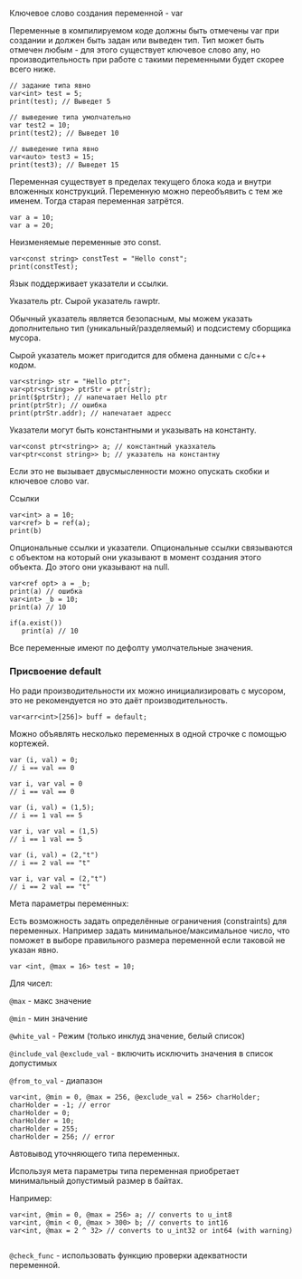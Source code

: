 Ключевое слово создания переменной - var

Переменные в компилируемом коде должны быть отмечены var при создании и должен быть задан или выведен тип. Тип может быть отмечен любым - для этого существует ключевое слово any, но производительность при работе с такими переменными будет скорее всего ниже.

```
// задание типа явно
var<int> test = 5;
print(test); // Выведет 5

// выведение типа умолчательно
var test2 = 10;
print(test2); // Выведет 10

// выведение типа явно
var<auto> test3 = 15;
print(test3); // Выведет 15
```

Переменная существует в пределах текущего блока кода и внутри вложенных конструкций.
Переменную можно переобъявить с тем же именем. Тогда старая переменная затрётся.

```
var a = 10;
var a = 20;
```

Неизменяемые переменные это const.

```
var<const string> constTest = "Hello const";
print(constTest);
```

Язык поддерживает указатели и ссылки.

Указатель ptr. Сырой указатель rawptr.

Обычный указатель является безопасным, мы можем указать дополнительно тип (уникальный/разделяемый) и подсистему сборщика мусора.

Сырой указатель может пригодится для обмена данными с с/с++ кодом.

```
var<string> str = "Hello ptr";
var<ptr<string>> ptrStr = ptr(str);
print($ptrStr); // напечатает Hello ptr
print(ptrStr); // ошибка 
print(ptrStr.addr); // напечатает адресс
```

Указатели могут быть константными и указывать на константу.

```
var<const ptr<string>> a; // константный указхатель
var<ptr<const string>> b; // указатель на константну
```

Если это не вызывает двусмысленности можно опускать скобки и ключевое слово var.

Ссылки

```
var<int> a = 10;
var<ref> b = ref(a);
print(b)
```

Опциональные ссылки и указатели. Опциональные ссылки связываются с объектом на который они указывают в момент создания этого объекта. До этого они указывают на null.

```
var<ref opt> a = _b;
print(a) // ошибка
var<int> _b = 10;
print(a) // 10

if(a.exist())
   print(a) // 10
```

Все переменные имеют по дефолту умолчательные значения.

### Присвоение default

Но ради производительности их можно инициализировать с мусором, это не рекомендуется но это даёт производительность.

```
var<arr<int>[256]> buff = default;
```

Можно объявлять несколько переменных в одной строчке с помощью кортежей.

```
var (i, val) = 0;
// i == val == 0

var i, var val = 0
// i == val == 0

var (i, val) = (1,5);
// i == 1 val == 5

var i, var val = (1,5)
// i == 1 val == 5

var (i, val) = (2,"t")
// i == 2 val == "t"

var i, var val = (2,"t")
// i == 2 val == "t"
```

  
Мета параметры переменных:

Есть возможность задать определённые ограничения (constraints) для переменных. Например задать минимальное/максимальное число, что поможет в выборе правильного размера переменной если таковой не указан явно.

```
var <int, @max = 16> test = 10;
```

Для чисел:

`@max` - макс значение

`@min` - мин значение

`@white_val` - Режим (только инклуд значение, белый список)

`@include_val` `@exclude_val` - включить исключить значения в список допустимых

`@from_to_val` - диапазон

```
var<int, @min = 0, @max = 256, @exclude_val = 256> charHolder;
charHolder = -1; // error
charHolder = 0;
charHolder = 10;
charHolder = 255;
charHolder = 256; // error
```

Автовывод уточняющего типа переменных.

Используя мета параметры типа переменная приобретает минимальный допустимый размер в байтах.

Например:

```
var<int, @min = 0, @max = 256> a; // converts to u_int8
var<int, @min < 0, @max > 300> b; // converts to int16
var<int, @max = 2 ^ 32> // converts to u_int32 or int64 (with warning) 
 
```

`@check_func` - использовать функцию проверки адекватности переменной.
